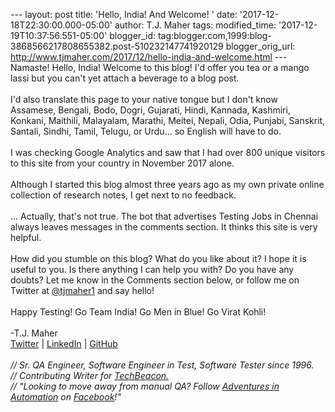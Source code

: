 \-\-- layout: post title: \'Hello, India! And Welcome! \' date:
\'2017-12-18T22:30:00.000-05:00\' author: T.J. Maher tags:
modified\_time: \'2017-12-19T10:37:56.551-05:00\' blogger\_id:
tag:blogger.com,1999:blog-3868566217808655382.post-510232147741920129
blogger\_orig\_url:
http://www.tjmaher.com/2017/12/hello-india-and-welcome.html \-\--
Namaste! Hello, India! Welcome to this blog! I\'d offer you tea or a
mango lassi but you can\'t yet attach a beverage to a blog post.\
\
I\'d also translate this page to your native tongue but I don\'t know
Assamese, Bengali, Bodo, Dogri, Gujarati, Hindi, Kannada, Kashmiri,
Konkani, Maithili, Malayalam, Marathi, Meitei, Nepali, Odia, Punjabi,
Sanskrit, Santali, Sindhi, Tamil, Telugu, or Urdu\... so English will
have to do.\
\
I was checking Google Analytics and saw that I had over 800 unique
visitors to this site from your country in November 2017 alone.\
\
Although I started this blog almost three years ago as my own private
online collection of research notes, I get next to no feedback.\
\
\... Actually, that\'s not true. The bot that advertises Testing Jobs in
Chennai always leaves messages in the comments section. It thinks this
site is very helpful.\
\
How did you stumble on this blog? What do you like about it? I hope it
is useful to you. Is there anything I can help you with? Do you have any
doubts? Let me know in the Comments section below, or follow me on
Twitter at [\@tjmaher1](https://twitter.com/tjmaher1) and say hello!\
\
Happy Testing! Go Team India! Go Men in Blue! Go Virat Kohli!\
\
-T.J. Maher\
[Twitter](https://twitter.com/tjmaher1) \| [LinkedIn](https://www.linkedin.com/in/tjmaher1) \| [GitHub](https://github.com/tjmaher)\
\
*// Sr. QA Engineer, Software Engineer in Test, Software Tester since
1996.\
// Contributing Writer
for [TechBeacon.](http://techbeacon.com/contributors/thomas-maher)\
// \"Looking to move away from manual QA? Follow [Adventures in
Automation](http://www.tjmaher.com/) on
[Facebook](https://www.facebook.com/AdventuresInAutomation/)!\"*
